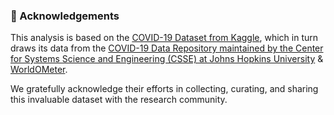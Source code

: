 ### 📌 Acknowledgements  

This analysis is based on the [COVID-19 Dataset from Kaggle](https://www.kaggle.com/datasets/imdevskp/corona-virus-report), which in turn draws its data from the [COVID-19 Data Repository maintained by the Center for Systems Science and Engineering (CSSE) at Johns Hopkins University](https://github.com/CSSEGISandData/COVID-19) & [WorldOMeter](https://www.worldometers.info/).  

We gratefully acknowledge their efforts in collecting, curating, and sharing this invaluable dataset with the research community.  
